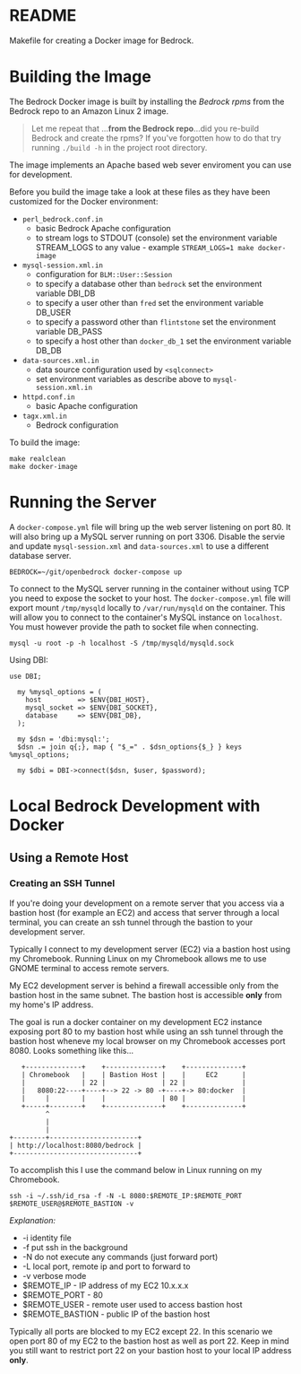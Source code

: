 # README

Makefile for creating a Docker image for Bedrock.

# Building the Image

The Bedrock Docker image is built by installing the *Bedrock rpms* from the
Bedrock repo to an Amazon Linux 2 image.

> Let me repeat that ...__from the Bedrock repo__...did you re-build
> Bedrock and create the rpms? If you've forgotten how to do that 
> try running `./build -h`  in the project root directory.

The image implements an Apache based web sever enviroment you can use
for development.

Before you build the image take a look at these files as they have
been customized for the Docker environment:

* `perl_bedrock.conf.in`
   * basic Bedrock Apache configuration
   * to stream logs to STDOUT (console) set the environment variable
     STREAM_LOGS to any value - example `STREAM_LOGS=1 make docker-image`
* `mysql-session.xml.in`
  * configuration for `BLM::User::Session`
  * to specify a database other than `bedrock` set the environment
    variable DBI_DB
  * to specify a user other than `fred` set the environment variable
    DB_USER 
  * to specify a password other than `flintstone` set the environment variable
    DB_PASS 
  * to specify a host other than `docker_db_1` set the environment variable
    DB_DB
* `data-sources.xml.in`
  * data source configuration used by `<sqlconnect>`
  * set environment variables as describe above to
    `mysql-session.xml.in`
* `httpd.conf.in`
  * basic Apache configuration
* `tagx.xml.in`
  * Bedrock configuration

To build the image:

```
make realclean
make docker-image
```

# Running the Server

A `docker-compose.yml` file will bring up the web server listening on
port 80. It will also bring up a MySQL server running on
port 3306. Disable the servie and update `mysql-session.xml` and
`data-sources.xml` to use a different database server.

```
BEDROCK=~/git/openbedrock docker-compose up
```

To connect to the MySQL server running in the container without using
TCP you need to expose the socket to your host.  The
`docker-compose.yml` file will export mount
`/tmp/mysqld` locally to `/var/run/mysqld` on the container. This will
allow you to connect to the container's MySQL instance on `localhost`.
You must however provide the path to socket file when connecting.

```
mysql -u root -p -h localhost -S /tmp/mysqld/mysqld.sock
```

Using DBI:

```
use DBI;

  my %mysql_options = (
    host         => $ENV{DBI_HOST},
    mysql_socket => $ENV{DBI_SOCKET},
    database     => $ENV{DBI_DB},
  );
 
  my $dsn = 'dbi:mysql:';
  $dsn .= join q{;}, map { "$_=" . $dsn_options{$_} } keys %mysql_options;

  my $dbi = DBI->connect($dsn, $user, $password);

```

# Local Bedrock Development with Docker

## Using a Remote Host

### Creating an SSH Tunnel

If you're doing your development on a remote server that you access
via a bastion host (for example an EC2) and access that server through
a local terminal, you can create an ssh tunnel through the bastion to
your development server.

Typically I connect to my development server (EC2) via a bastion host
using my Chromebook. Running Linux on my Chromebook allows me to use
GNOME terminal to access remote servers.

My EC2 development server is behind a firewall accessible only from
the bastion host in the same subnet.  The bastion host is accessible
__only__ from my home's IP address. 

The goal is run a docker container on my development EC2 instance
exposing port 80 to my bastion host while using an ssh tunnel through
the bastion host wheneve my local browser on my Chromebook accesses
port 8080.  Looks something like this...

```
   +--------------+    +--------------+    +--------------+
   | Chromebook   |    | Bastion Host |    |     EC2      |
   |              | 22 |              | 22 |              |
   |   8080:22----+----+--> 22 -> 80 -+----+-> 80:docker  |
   |     |        |    |              | 80 |              |
   +-----+--------+    +--------------+    +--------------+
         ^
         |
         |
+--------+----------------------+
| http://localhost:8080/bedrock |
+-------------------------------+

```

To accomplish this I use the command below in Linux running on my Chromebook.

```
ssh -i ~/.ssh/id_rsa -f -N -L 8080:$REMOTE_IP:$REMOTE_PORT $REMOTE_USER@$REMOTE_BASTION -v 
```

*Explanation:*

* -i identity file
* -f put ssh in the background
* -N do not execute any commands (just forward port)
* -L local port, remote ip and port to forward to
* -v verbose mode
* $REMOTE_IP - IP address of my EC2 10.x.x.x
* $REMOTE_PORT - 80
* $REMOTE_USER - remote user used to access bastion host
* $REMOTE_BASTION - public IP of the bastion host

Typically all ports are blocked to my EC2 except 22. In this scenario
we open port 80 of my EC2 to the bastion host as well as port 22. Keep
in mind you still want to restrict port 22 on your bastion host to
your local IP address __only__.

